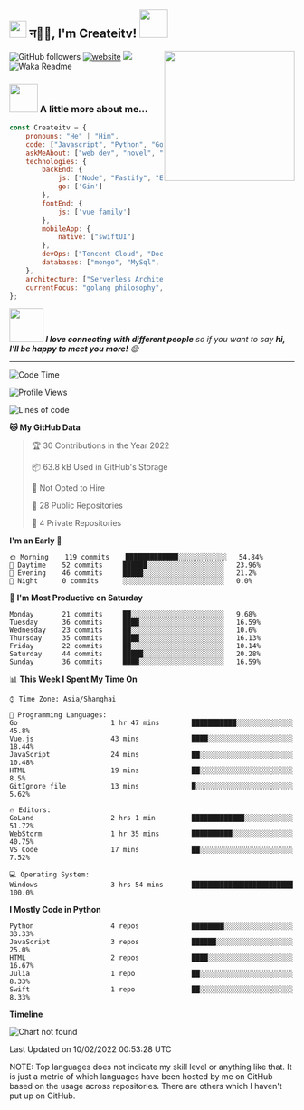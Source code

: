 <h2><img src="https://emojis.slackmojis.com/emojis/images/1531849430/4246/blob-sunglasses.gif?1531849430" width="30"/> न🙏🏻, I'm Createitv! <img src="https://media.giphy.com/media/12oufCB0MyZ1Go/giphy.gif" width="50"></h2>
<img align='right' src="https://media.giphy.com/media/M9gbBd9nbDrOTu1Mqx/giphy.gif" width="230">




![GitHub followers](https://img.shields.io/github/followers/Createitv?label=Follow&style=social)
[![website](https://img.shields.io/badge/Website-46a2f1.svg?&style=flat-square&logo=Google-Chrome&logoColor=white&link=https://anmolsingh.me/)](https://www.longtermbook.com/)
![](https://visitor-badge.glitch.me/badge?page_id=Createitv.Createitv)
![Waka Readme](https://github.com/anmol098/anmol098/workflows/Waka%20Readme/badge.svg)

<!-- ### 📫 Like to meet me?

Pick a slot if you'd like to meet me and chat about anything you are passionate about - but make sure to describe the agenda

<a href="https://calendly.com/anmol098/30min" target="_blank"><img width="498" alt="meet_link" src="https://user-images.githubusercontent.com/15426564/144297439-f530f383-e73e-41e0-9914-a9b7d3f432e5.png"></a>

👇 Hit in your console or terminal to connect with me.

```bash
npx anmol 
```
**👆 This command line tool can be found at [npx anmol](https://github.com/anmol098/npx_card)**
-->

### <img src="https://media.giphy.com/media/VgCDAzcKvsR6OM0uWg/giphy.gif" width="50"> A little more about me...  

```javascript
const Createitv = {
    pronouns: "He" | "Him",
    code: ["Javascript", "Python", "Golang", "swift"],
    askMeAbout: ["web dev", "novel", "football", "read"],
    technologies: {
        backEnd: {
            js: ["Node", "Fastify", "Express"],
            go: ['Gin']
        },
        fontEnd: {
            js: ['vue family']
        },
        mobileApp: {
            native: ["swiftUI"]
        },
        devOps: ["Tencent Cloud", "Docker🐳","Nginx"],
        databases: ["mongo", "MySql", "redis"],
    },
    architecture: ["Serverless Architecture", "Progressive web applications", "Single page applications"],
    currentFocus: "golang philosophy",
};
```

<img src="https://media.giphy.com/media/LnQjpWaON8nhr21vNW/giphy.gif" width="60"> <em><b>I love connecting with different people</b> so if you want to say <b>hi, I'll be happy to meet you more!</b> 😊</em>

---
<!--START_SECTION:waka-->
![Code Time](http://img.shields.io/badge/Code%20Time-429%20hrs%2057%20mins-blue)

![Profile Views](http://img.shields.io/badge/Profile%20Views-0-blue)

![Lines of code](https://img.shields.io/badge/From%20Hello%20World%20I%27ve%20Written-102%20Thousand%20lines%20of%20code-blue)

**🐱 My GitHub Data** 

> 🏆 30 Contributions in the Year 2022
 > 
> 📦 63.8 kB Used in GitHub's Storage 
 > 
> 🚫 Not Opted to Hire
 > 
> 📜 28 Public Repositories 
 > 
> 🔑 4 Private Repositories  
 > 
**I'm an Early 🐤** 

```text
🌞 Morning    119 commits    █████████████░░░░░░░░░░░░   54.84% 
🌆 Daytime    52 commits     ██████░░░░░░░░░░░░░░░░░░░   23.96% 
🌃 Evening    46 commits     █████░░░░░░░░░░░░░░░░░░░░   21.2% 
🌙 Night      0 commits      ░░░░░░░░░░░░░░░░░░░░░░░░░   0.0%

```
📅 **I'm Most Productive on Saturday** 

```text
Monday       21 commits     ██░░░░░░░░░░░░░░░░░░░░░░░   9.68% 
Tuesday      36 commits     ████░░░░░░░░░░░░░░░░░░░░░   16.59% 
Wednesday    23 commits     ██░░░░░░░░░░░░░░░░░░░░░░░   10.6% 
Thursday     35 commits     ████░░░░░░░░░░░░░░░░░░░░░   16.13% 
Friday       22 commits     ██░░░░░░░░░░░░░░░░░░░░░░░   10.14% 
Saturday     44 commits     █████░░░░░░░░░░░░░░░░░░░░   20.28% 
Sunday       36 commits     ████░░░░░░░░░░░░░░░░░░░░░   16.59%

```


📊 **This Week I Spent My Time On** 

```text
⌚︎ Time Zone: Asia/Shanghai

💬 Programming Languages: 
Go                       1 hr 47 mins        ███████████░░░░░░░░░░░░░░   45.8% 
Vue.js                   43 mins             ████░░░░░░░░░░░░░░░░░░░░░   18.44% 
JavaScript               24 mins             ██░░░░░░░░░░░░░░░░░░░░░░░   10.48% 
HTML                     19 mins             ██░░░░░░░░░░░░░░░░░░░░░░░   8.5% 
GitIgnore file           13 mins             █░░░░░░░░░░░░░░░░░░░░░░░░   5.62%

🔥 Editors: 
GoLand                   2 hrs 1 min         █████████████░░░░░░░░░░░░   51.72% 
WebStorm                 1 hr 35 mins        ██████████░░░░░░░░░░░░░░░   40.75% 
VS Code                  17 mins             ██░░░░░░░░░░░░░░░░░░░░░░░   7.52%

💻 Operating System: 
Windows                  3 hrs 54 mins       █████████████████████████   100.0%

```

**I Mostly Code in Python** 

```text
Python                   4 repos             ████████░░░░░░░░░░░░░░░░░   33.33% 
JavaScript               3 repos             ██████░░░░░░░░░░░░░░░░░░░   25.0% 
HTML                     2 repos             ████░░░░░░░░░░░░░░░░░░░░░   16.67% 
Julia                    1 repo              ██░░░░░░░░░░░░░░░░░░░░░░░   8.33% 
Swift                    1 repo              ██░░░░░░░░░░░░░░░░░░░░░░░   8.33%

```


**Timeline**

![Chart not found](https://raw.githubusercontent.com/Createitv/Createitv/master/charts/bar_graph.png) 


 Last Updated on 10/02/2022 00:53:28 UTC
<!--END_SECTION:waka-->



NOTE: Top languages does not indicate my skill level or anything like that. It is just a metric of which languages have been hosted by me on GitHub based on the usage across repositories. There are others which I haven't put up on GitHub.
